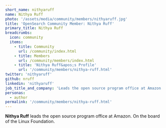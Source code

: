 ```yaml
---
short_name: nithyaruff
name: Nithya Ruff
photo: '/assets/media/community/members/nithyaruff.jpg'
title: 'OpenSearch Community Member: Nithya Ruff'
primary_title: Nithya Ruff
breadcrumbs:
  icon: community
  items:
    - title: Community
      url: /community/index.html
    - title: Members
      url: /community/members/index.html
    - title: 'Nithya Ruff&apos;s Profile'
      url: '/community/members/nithya-ruff.html'
twitter: 'nithyaruff'
github: nruff
linkedin: 'nithyaruff'
job_title_and_company: 'Leads the open source program office at Amazon'
personas:
  - author
permalink: '/community/members/nithya-ruff.html'
---
```

**Nithya Ruff** leads the open source program office at Amazon. On the board of the Linux Foundation.